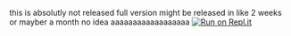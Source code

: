 this is absolutly not released 
full version might be released in like 2 weeks or mayber a month no idea aaaaaaaaaaaaaaaaaa
[![Run on Repl.it](https://replit.com/badge/github/xpierroz/Saaken)](https://replit.com/new/github/xpierroz/Saaken)
